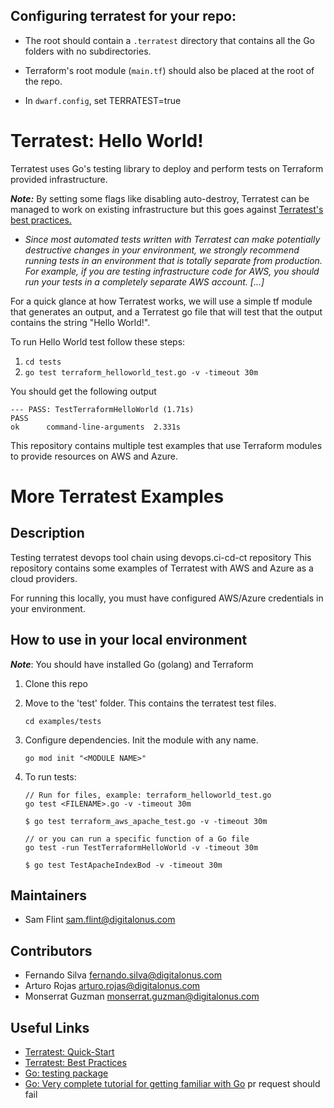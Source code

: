 ## Configuring terratest for your repo:

- The root should contain a `.terratest` directory that contains all the Go folders with no subdirectories. 

- Terraform's root module (`main.tf`) should also be placed at the root of the repo.

- In `dwarf.config`, set TERRATEST=true   

# Terratest: Hello World!

Terratest uses Go's testing library to deploy and perform tests on Terraform provided infrastructure. 

***_Note:_*** By setting some flags like disabling auto-destroy, Terratest can be managed to work on existing infrastructure but this goes against [Terratest's best practices.](https://terratest.gruntwork.io/docs/testing-best-practices/testing-environment/)

- *Since most automated tests written with Terratest can make potentially destructive changes in your environment, we strongly recommend running tests in an environment that is totally separate from production. For example, if you are testing infrastructure code for AWS, you should run your tests in a completely separate AWS account.
[...]*


For a quick glance at how Terratest works, we will use a simple tf module that generates an output, and a Terratest go file that will test that the output contains the string "Hello World!".

To run Hello World test follow these steps:
1. `cd tests`
2. `go test terraform_helloworld_test.go -v -timeout 30m`

You should get the following output

```
--- PASS: TestTerraformHelloWorld (1.71s)
PASS
ok      command-line-arguments  2.331s
```


This repository contains multiple test examples that use Terraform modules to provide resources on AWS and Azure. 


# More Terratest Examples

## Description

Testing terratest devops tool chain using devops.ci-cd-ct repository
This repository contains some examples of Terratest with AWS and Azure as a cloud providers.

For running this locally, you must have configured AWS/Azure credentials in your environment. 

## How to use in your local environment

**_Note_**: You should have installed Go (golang) and Terraform

1. Clone this repo
   
2. Move to the 'test' folder. This contains the terratest test files. 

    `cd examples/tests`

3. Configure dependencies. Init the module with any name. 
   
    `go mod init "<MODULE NAME>"`

4. To run tests:

    ```
    // Run for files, example: terraform_helloworld_test.go
    go test <FILENAME>.go -v -timeout 30m

    $ go test terraform_aws_apache_test.go -v -timeout 30m

    // or you can run a specific function of a Go file
    go test -run TestTerraformHelloWorld -v -timeout 30m

    $ go test TestApacheIndexBod -v -timeout 30m
    ```


## Maintainers

- Sam Flint sam.flint@digitalonus.com

## Contributors

- Fernando Silva fernando.silva@digitalonus.com
- Arturo Rojas arturo.rojas@digitalonus.com
- Monserrat Guzman monserrat.guzman@digitalonus.com


## Useful Links

- [Terratest: Quick-Start](https://terratest.gruntwork.io/docs/getting-started/quick-start/)
- [Terratest: Best Practices](https://terratest.gruntwork.io/docs/#testing-best-practices)
- [Go: testing package](https://golang.org/pkg/testing/)
- [Go: Very complete tutorial for getting familiar with Go](https://www.youtube.com/watch?v=YS4e4q9oBaU)
 pr request should fail